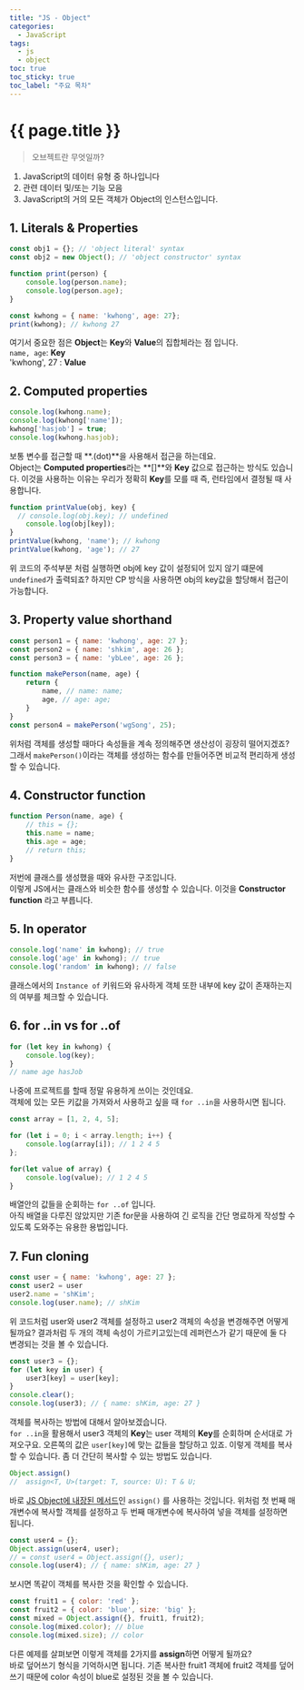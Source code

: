 ```yaml
---
title: "JS - Object"
categories: 
  - JavaScript
tags:
  - js
  - object
toc: true
toc_sticky: true
toc_label: "주요 목차"
---
```


# {{ page.title }}

> 오브젝트란 무엇일까?
1. JavaScript의 데이터 유형 중 하나입니다
2. 관련 데이터 및/또는 기능 모음
3. JavaScript의 거의 모든 객체가 Object의 인스턴스입니다.

## 1. Literals & Properties
```js
const obj1 = {}; // 'object literal' syntax
const obj2 = new Object(); // 'object constructor' syntax

function print(person) {
    console.log(person.name);
    console.log(person.age);
}

const kwhong = { name: 'kwhong', age: 27};
print(kwhong); // kwhong 27
```
여기서 중요한 점은 **Object**는 **Key**와 **Value**의 집합체라는 점 입니다.  
`name, age`: **Key**  
'kwhong', 27 : **Value**

## 2. Computed properties
```js
console.log(kwhong.name);
console.log(kwhong['name']);
kwhong['hasjob'] = true;
console.log(kwhong.hasjob);
```
보통 변수를 접근할 때 **.(dot)**을 사용해서 접근을 하는데요.  
Object는 **Computed properties**라는 **[]**와 **Key** 값으로 접근하는 방식도 있습니다. 이것을 사용하는 이유는 우리가 정확히 **Key**를 모를 때 즉, 런타임에서 결정될 때 사용합니다.
```js
function printValue(obj, key) {
  // console.log(obj.key); // undefined
    console.log(obj[key]); 
}
printValue(kwhong, 'name'); // kwhong
printValue(kwhong, 'age'); // 27
```
위 코드의 주석부분 처럼 실행하면 obj에 key 값이 설정되어 있지 않기 떄문에 `undefined`가 출력되죠? 하지만 CP 방식을 사용하면 obj의 key값을 할당해서 접근이 가능합니다.

## 3. Property value shorthand
```js
const person1 = { name: 'kwhong', age: 27 };
const person2 = { name: 'shkim', age: 26 };
const person3 = { name: 'ybLee', age: 26 };

function makePerson(name, age) {
    return {
        name, // name: name;
        age, // age: age;
    }
}
const person4 = makePerson('wgSong', 25);
```
위처럼 객체를 생성할 때마다 속성들을 계속 정의해주면 생산성이 굉장히 떨어지겠죠? 그래서 `makePerson()`이라는 객체를 생성하는 함수를 만들어주면 비교적 편리하게 생성할 수 있습니다.

## 4. Constructor function
```js
function Person(name, age) {
    // this = {};
    this.name = name;
    this.age = age;
    // return this;
}
```
저번에 클래스를 생성했을 때와 유사한 구조입니다.  
이렇게 JS에서는 클래스와 비슷한 함수를 생성할 수 있습니다. 이것을 **Constructor function** 라고 부릅니다.

## 5. In operator
```js
console.log('name' in kwhong); // true
console.log('age' in kwhong); // true
console.log('random' in kwhong); // false
```
클래스에서의 `Instance of` 키워드와 유사하게 객체 또한 내부에 key 값이 존재하는지의 여부를 체크할 수 있습니다.

## 6. for ..in vs for ..of
```js
for (let key in kwhong) {
    console.log(key);
}
// name age hasJob
```
나중에 프로젝트를 할때 정말 유용하게 쓰이는 것인데요.  
객체에 있는 모든 키값을 가져와서 사용하고 싶을 때 `for ..in`을 사용하시면 됩니다.

```js
const array = [1, 2, 4, 5];

for (let i = 0; i < array.length; i++) {
    console.log(array[i]); // 1 2 4 5
};

for(let value of array) {
    console.log(value); // 1 2 4 5
}
```
배열안의 값들을 순회하는 `for ..of` 입니다.  
아직 배열을 다루진 않았지만 기존 for문을 사용하여 긴 로직을 간단 명료하게 작성할 수 있도록 도와주는 유용한 용법입니다.

## 7. Fun cloning
```js
const user = { name: 'kwhong', age: 27 };
const user2 = user
user2.name = 'shKim';
console.log(user.name); // shKim
```
위 코드처럼 user와 user2 객체를 설정하고 user2 객체의 속성을 변경해주면 어떻게 될까요? 결과처럼 두 개의 객체 속성이 가르키고있는데 레퍼런스가 같기 때문에 둘 다 변경되는 것을 볼 수 있습니다. 
```js
const user3 = {};
for (let key in user) {
    user3[key] = user[key];
}
console.clear();
console.log(user3); // { name: shKim, age: 27 }
```
객체를 복사하는 방법에 대해서 알아보겠습니다.  
`for ..in`을 활용해서 user3 객체의 **Key**는 user 객체의 **Key**를 순회하며 순서대로 가져오구요. 오른쪽의 값은 `user[key]`에 맞는 값들을 할당하고 있죠. 이렇게 객체를 복사할 수 있습니다. 좀 더 간단히 복사할 수 있는 방법도 있습니다.
```js
Object.assign() 
//  assign<T, U>(target: T, source: U): T & U;
```
바로 [JS Object에 내장된 메서드](https://developer.mozilla.org/ko/docs/Web/JavaScript/Reference/Global_Objects/Object)인 `assign()` 를 사용하는 것입니다. 위처럼 첫 번째 매개변수에 복사할 객체를 설정하고 두 번째 매개변수에 복사하여 넣을 객체를 설정하면 됩니다.
```js
const user4 = {};
Object.assign(user4, user);
// = const user4 = Object.assign({}, user);
console.log(user4); // { name: shKim, age: 27 }
```
보시면 똑같이 객체를 복사한 것을 확인할 수 있습니다.

```js
const fruit1 = { color: 'red' };
const fruit2 = { color: 'blue', size: 'big' };
const mixed = Object.assign({}, fruit1, fruit2);
console.log(mixed.color); // blue
console.log(mixed.size); // color
```
다른 예제를 살펴보면 이렇게 객체를 2가지를 **assign**하면 어떻게 될까요?  
바로 덮어쓰기 형식을 기억하시면 됩니다. 기존 복사한 fruit1 객체에 fruit2 객체를 덮어쓰기 때문에 color 속성이 blue로 설정된 것을 볼 수 있습니다.